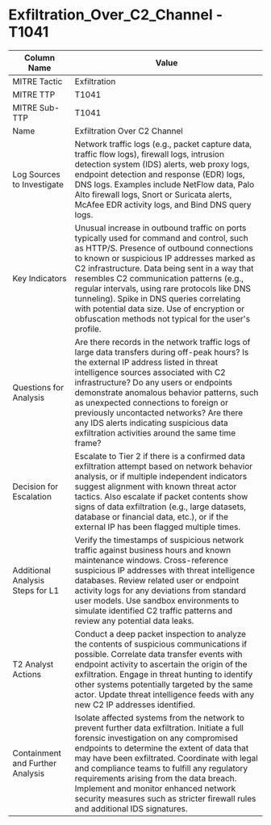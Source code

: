 # Exfiltration_Over_C2_Channel - T1041

| Column Name | Value |
|-------------|-------|
| MITRE Tactic | Exfiltration |
| MITRE TTP | T1041 |
| MITRE Sub-TTP | T1041 |
| Name | Exfiltration Over C2 Channel |
| Log Sources to Investigate | Network traffic logs (e.g., packet capture data, traffic flow logs), firewall logs, intrusion detection system (IDS) alerts, web proxy logs, endpoint detection and response (EDR) logs, DNS logs. Examples include NetFlow data, Palo Alto firewall logs, Snort or Suricata alerts, McAfee EDR activity logs, and Bind DNS query logs. |
| Key Indicators | Unusual increase in outbound traffic on ports typically used for command and control, such as HTTP/S. Presence of outbound connections to known or suspicious IP addresses marked as C2 infrastructure. Data being sent in a way that resembles C2 communication patterns (e.g., regular intervals, using rare protocols like DNS tunneling). Spike in DNS queries correlating with potential data size. Use of encryption or obfuscation methods not typical for the user's profile. |
| Questions for Analysis | Are there records in the network traffic logs of large data transfers during off-peak hours? Is the external IP address listed in threat intelligence sources associated with C2 infrastructure? Do any users or endpoints demonstrate anomalous behavior patterns, such as unexpected connections to foreign or previously uncontacted networks? Are there any IDS alerts indicating suspicious data exfiltration activities around the same time frame? |
| Decision for Escalation | Escalate to Tier 2 if there is a confirmed data exfiltration attempt based on network behavior analysis, or if multiple independent indicators suggest alignment with known threat actor tactics. Also escalate if packet contents show signs of data exfiltration (e.g., large datasets, database or financial data, etc.), or if the external IP has been flagged multiple times. |
| Additional Analysis Steps for L1 | Verify the timestamps of suspicious network traffic against business hours and known maintenance windows. Cross-reference suspicious IP addresses with threat intelligence databases. Review related user or endpoint activity logs for any deviations from standard user models. Use sandbox environments to simulate identified C2 traffic patterns and review any potential data leaks. |
| T2 Analyst Actions | Conduct a deep packet inspection to analyze the contents of suspicious communications if possible. Correlate data transfer events with endpoint activity to ascertain the origin of the exfiltration. Engage in threat hunting to identify other systems potentially targeted by the same actor. Update threat intelligence feeds with any new C2 IP addresses identified. |
| Containment and Further Analysis | Isolate affected systems from the network to prevent further data exfiltration. Initiate a full forensic investigation on any compromised endpoints to determine the extent of data that may have been exfiltrated. Coordinate with legal and compliance teams to fulfill any regulatory requirements arising from the data breach. Implement and monitor enhanced network security measures such as stricter firewall rules and additional IDS signatures. |
